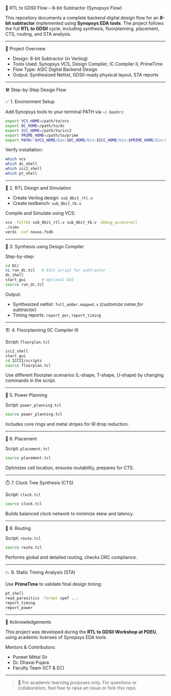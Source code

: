  🔧 RTL to GDSII Flow – 8-bit Subtractor (Synopsys Flow)

This repository documents a complete backend digital design flow for an **8-bit subtractor** implemented using **Synopsys EDA tools**. The project follows the full **RTL to GDSII** cycle, including synthesis, floorplanning, placement, CTS, routing, and STA analysis.

---

📁 Project Overview

- Design: 8-bit Subtractor (in Verilog)
- Tools Used: Synopsys VCS, Design Compiler, IC Compiler II, PrimeTime
- Flow Type: ASIC Digital Backend Design
- Output: Synthesized Netlist, GDSII-ready physical layout, STA reports

---

🛠️ Step-by-Step Design Flow

✅ 1. Environment Setup

Add Synopsys tools to your terminal PATH via `~/.bashrc`:
```bash
export VCS_HOME=/path/to/vcs
export DC_HOME=/path/to/dc
export ICC_HOME=/path/to/icc2
export PRIME_HOME=/path/to/prime
export PATH="$VCS_HOME/bin:$DC_HOME/bin:$ICC_HOME/bin:$PRIME_HOME/bin:$PATH"
````

Verify installation:

```bash
which vcs
which dc_shell
which icc2_shell
which pt_shell
```

---

 📌 2. RTL Design and Simulation

* Create Verilog design: `sub_8bit_rtl.v`
* Create testbench: `sub_8bit_tb.v`

 Compile and Simulate using VCS:

```bash
vcs -full64 sub_8bit_rtl.v sub_8bit_tb.v -debug_access+all
./simv
verdi -ssf novas.fsdb
```

---

 🧪 3. Synthesis using Design Compiler

 Step-by-step:

```bash
cd DC/
vi run_dc.tcl   # Edit script for subtractor
dc_shell
start_gui       # Optional GUI
source run_dc.tcl
```

 Output:

* Synthesized netlist: `full_adder.mapped.v` *(customize name for subtractor)*
* Timing reports: `report_qor`, `report_timing`

---

 🏗️ 4. Floorplanning (IC Compiler II)

 Script: `floorplan.tcl`

```bash
icc2_shell
start_gui
cd ICCII/scripts
source floorplan.tcl
```

Use different floorplan scenarios (L-shape, T-shape, U-shape) by changing commands in the script.

---

 🔋 5. Power Planning

 Script: `power_planning.tcl`

```bash
source power_planning.tcl
```

Includes core rings and metal stripes for IR drop reduction.

---

📍 6. Placement

 Script: `placement.tcl`

```bash
source placement.tcl
```

Optimizes cell location, ensures routability, prepares for CTS.

---

 ⏱️ 7. Clock Tree Synthesis (CTS)

Script: `clock.tcl`

```bash
source clock.tcl
```

Builds balanced clock network to minimize skew and latency.

---

🔗 8. Routing

Script: `route.tcl`

```bash
source route.tcl
```

Performs global and detailed routing, checks DRC compliance.

---

 📉 9. Static Timing Analysis (STA)

Use **PrimeTime** to validate final design timing:

```bash
pt_shell
read_parasitics -format spef ...
report_timing
report_power
```

---


 🙌 Acknowledgements

This project was developed during the **RTL to GDSII Workshop at PDEU**, using academic licenses of Synopsys EDA tools.

Mentors & Contributors:

* Puneet Mittal Sir
* Dr. Dhaval Pujara
* Faculty Team (ICT & EC)

---

> 📍 For academic learning purposes only. For questions or collaboration, feel free to raise an issue or fork this repo.
